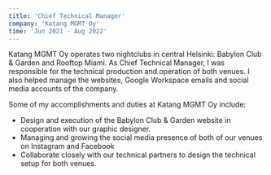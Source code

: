 ```yaml
---
title: 'Chief Technical Manager'
company: 'Katang MGMT Oy'
time: 'Jun 2021 - Aug 2022'
---
```

Katang MGMT Oy operates two nightclubs in central Helsinki: Babylon Club & Garden and Rooftop Miami. As Chief Technical Manager, I was responsible for the technical production and operation of both venues. I also helped manage the websites, Google Workspace emails and social media accounts of the company.

Some of my accomplishments and duties at Katang MGMT Oy include:
- Design and execution of the Babylon Club & Garden website in cooperation with our graphic designer.
- Managing and growing the social media presence of both of our venues on Instagram and Facebook
- Collaborate closely with our technical partners to design the technical setup for both venues.